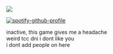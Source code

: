 ![](https://komarev.com/ghpvc/?username=beaverhollow&label=punks&style=flat-square&color=040405&base=23264)

[![spotify-github-profile](https://spotify-github-profile.kittinanx.com/api/view?uid=6ee6c3uiykzyf00n8qqgt3t8m&cover_image=true&theme=natemoo-re&show_offline=true&background_color=c3ab9e&interchange=true&bar_color=AAAAAA&bar_color_cover=false)](https://github.com/kittinan/spotify-github-profile)

inactive, this game gives me a headache
<br/>
weird tcc dni i dont like you
<br/>
i dont add people on here

